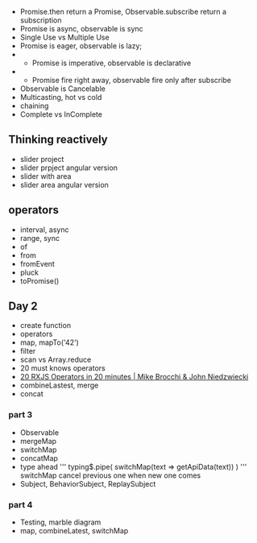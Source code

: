 * Promise.then return a Promise, Observable.subscribe return a subscription
* Promise is async, observable is sync
* Single Use vs Multiple Use
* Promise is eager, observable is lazy;
* * Promise is imperative, observable is declarative
* *  Promise fire right away, observable fire only after subscribe
* Observable is Cancelable
* Multicasting, hot vs cold
* chaining
* Complete vs InComplete
## Thinking reactively
* slider project
* slider prpject angular version
* slider with area
* slider area angular version
## operators
* interval, async
* range, sync
* of
* from 
* fromEvent
* pluck
* toPromise() 
## Day 2
* create function
* operators
* map, mapTo('42')
* filter
* scan vs Array.reduce
* 20 must knows operators
* [20 RXJS Operators in 20 minutes | Mike Brocchi & John Niedzwiecki](https://www.youtube.com/watch?v=ak3MvMn8u18)
* combineLastest, merge
* concat
### part 3
* Observable<Observable>
* mergeMap
* switchMap
* concatMap
* type ahead
'''
typing$.pipe(
    switchMap(text => getApiData(text))
)
'''
switchMap cancel previous one when new one comes
* Subject, BehaviorSubject, ReplaySubject
### part 4
* Testing, marble diagram
* map, combineLatest, switchMap